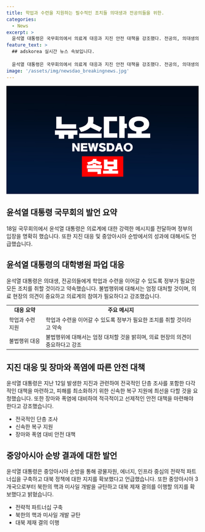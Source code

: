 ```yaml
---
title: 학업과 수련을 지원하는 필수적인 조치들 의대생과 전공의들을 위한.
categories:
  - News
excerpt: >
  윤석열 대통령은 국무회의에서 의료계 대응과 지진 안전 대책을 강조했다. 전공의, 의대생의 복귀를 요청하며 폐기된 집단 행동은 엄격 대응하겠다고 밝혔고, 의료계 참여와 의견을 경청하겠다고 강조했다. 또한 지진 안전 대책과 폭염 대비, 중앙아시아와의 협력 등에 대한 발언도 이어졌다. 대북정책을 위한 중앙아시아와의 협력에 대한 성과를 강조했다.
feature_text: >
  ## adskorea 실시간 뉴스 속보입니다.

  윤석열 대통령은 국무회의에서 의료계 대응과 지진 안전 대책을 강조했다. 전공의, 의대생의 복귀를 요청하며 폐기된 집단 행동은 엄격 대응하겠다고 밝혔고, 의료계 참여와 의견을 경청하겠다고 강조했다. 또한 지진 안전 대책과 폭염 대비, 중앙아시아와의 협력 등에 대한 발언도 이어졌다. 대북정책을 위한 중앙아시아와의 협력에 대한 성과를 강조했다.
image: '/assets/img/newsdao_breakingnews.jpg'
---
```


<p><img src="/assets/img/newsdao_breakingnews.jpg" alt="adskorea 속보" /></p>

<h2 data-ke-size="size26">윤석열 대통령 국무회의 발언 요약</h2>

<p data-ke-size="size16">18일 국무회의에서 윤석열 대통령은 의료계에 대한 강력한 메시지를 전달하며 정부의 입장을 명확히 했습니다. 또한 지진 대응 및 중앙아시아 순방에서의 성과에 대해서도 언급했습니다.</p>

<h2>윤석열 대통령의 대학병원 파업 대응</h2>

<p data-ke-size="size16">윤석열 대통령은 의대생, 전공의들에게 학업과 수련을 이어갈 수 있도록 정부가 필요한 모든 조치를 취할 것이라고 약속했습니다. 불법행위에 대해서는 엄정 대처할 것이며, 의료 현장의 의견이 중요하고 의료계의 참여가 필요하다고 강조했습니다.</p>

<table>
  <tr>
    <td style="text-align: center; height: 17px;"><b>대응 요약</b></td>
    <td style="text-align: center; height: 17px;"><b>주요 메시지</b></td>
  </tr>
  <tr>
    <td style="text-align: left; height: 17px;">학업과 수련 지원</td>
    <td style="text-align: left; height: 17px;">학업과 수련을 이어갈 수 있도록 정부가 필요한 조치를 취할 것이라고 약속</td>
  </tr>
  <tr>
    <td style="text-align: left; height: 17px;">불법행위 대응</td>
    <td style="text-align: left; height: 17px;">불법행위에 대해서는 엄정 대처할 것을 밝히며, 의료 현장의 의견이 중요하다고 강조</td>
  </tr>
</table>

<h2>지진 대응 및 장마와 폭염에 따른 안전 대책</h2>

<p data-ke-size="size16">윤석열 대통령은 지난 12일 발생한 지진과 관련하여 전국적인 단층 조사를 포함한 다각적인 대책을 마련하고, 피해를 최소화하기 위한 신속한 복구 지원에 최선을 다할 것을 요청했습니다. 또한 장마와 폭염에 대비하여 적극적이고 선제적인 안전 대책을 마련해야 한다고 강조했습니다.</p>

<ul>
  <li>전국적인 단층 조사</li>
  <li>신속한 복구 지원</li>
  <li>장마와 폭염 대비 안전 대책</li>
</ul>

<h2>중앙아시아 순방 결과에 대한 발언</h2>

<p data-ke-size="size16">윤석열 대통령은 중앙아시아 순방을 통해 광물자원, 에너지, 인프라 중심의 전략적 파트너십을 구축하고 대북 정책에 대한 지지를 확보했다고 언급했습니다. 또한 중앙아시아 3개국으로부터 북한의 핵과 미사일 개발을 규탄하고 대북 제재 결의를 이행할 의지를 확보했다고 밝혔습니다.</p>

<ul>
  <li>전략적 파트너십 구축</li>
  <li>북한의 핵과 미사일 개발 규탄</li>
  <li>대북 제재 결의 이행</li>
</ul>

